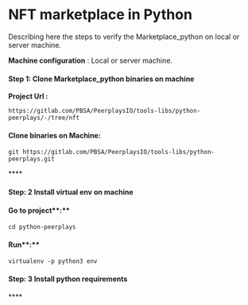 # NFT marketplace in Python

Describing here the steps to verify the Marketplace\_python on local or server machine.



 **Machine configuration** : Local or server machine.



####  **Step 1:** Clone Marketplace\_python binaries on machine

**Project Url :**

```text
https://gitlab.com/PBSA/PeerplaysIO/tools-libs/python-peerplays/-/tree/nft
```

#### Clone binaries on Machine:

```text
git https://gitlab.com/PBSA/PeerplaysIO/tools-libs/python-peerplays.git
```

\*\*\*\*

####  **Step: 2** Install virtual env on machine

#### Go to project**:**

```text
cd python-peerplays
```

#### Run**:**

```text
virtualenv -p python3 env
```

 

#### **Step: 3** Install python requirements

\*\*\*\*

